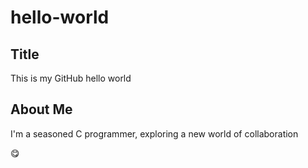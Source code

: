 # hello-world
## Title
This is my GitHub hello world
## About Me
I'm a seasoned C programmer, exploring a new world of collaboration

:yum:

